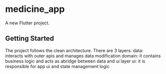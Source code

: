 # medicine_app

A new Flutter project.

## Getting Started

The project follows the clean architecture. There are 3 layers:
data: interacts with outer apis and manages data modification
domain: it contains business logic and acts as abridge between data and ui layer
ui: it is responsible for app ui and state management logic
